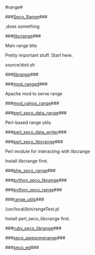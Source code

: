 #range#

###[Seco_Range](Seco_Range)###

;does something

###[libcrange](libcrange)###

  Main range bits

  Pretty important stuff.  Start here.

  source/doit.sh

###[librange](librange)###

###[mod_ranged](mod_ranged)###

  Apache mod to serve range

###[mod_yahoo_range](mod_yahoo_range)###

###[perl_seco_data_range](perl_seco_data_range)###

  Perl-based range utils.

###[perl_seco_data_writer](perl_seco_data_writer)###

###[perl_seco_libcrange](perl_seco_libcrange)###

  Perl module for interacting with libcrange

  Install libcrange first.

###[php_seco_range](php_seco_range)###

###[python_seco_librange](python_seco_librange)###

###[python_seco_range](python_seco_range)###

###[range_utils](range_utils)###

  /usr/local/bin/rangeTest.pl

  Install perl_seco_libcrange first.

###[ruby_seco_librange](ruby_seco_librange)###

###[seco_awesomerange](seco_awesomerange)###

###[seco_ed](seco_ed)###
